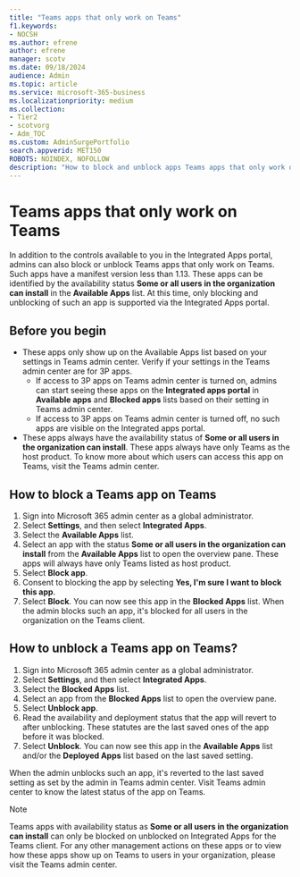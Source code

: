 ```yaml
---
title: "Teams apps that only work on Teams"
f1.keywords:
- NOCSH
ms.author: efrene
author: efrene
manager: scotv
ms.date: 09/18/2024
audience: Admin
ms.topic: article
ms.service: microsoft-365-business
ms.localizationpriority: medium
ms.collection:
- Tier2
- scotvorg
- Adm_TOC
ms.custom: AdminSurgePortfolio
search.appverid: MET150
ROBOTS: NOINDEX, NOFOLLOW
description: "How to block and unblock apps Teams apps that only work on Teams through controls in the Integrated Apps portal."
---
```


# Teams apps that only work on Teams

In addition to the controls available to you in the Integrated Apps portal, admins can also block or unblock Teams apps that only work on Teams. Such apps have a manifest version less than 1.13. These apps can be identified by the availability status **Some or all users in the organization can install** in the **Available Apps** list. At this time, only blocking and unblocking of such an app is supported via the Integrated Apps portal.

## Before you begin

- These apps only show up on the Available Apps list based on your settings in Teams admin center. Verify if your settings in the Teams admin center are for 3P apps.
    - If access to 3P apps on Teams admin center is turned on, admins can start seeing these apps on the **Integrated apps portal** in **Available apps** and **Blocked apps** lists based on their setting in Teams admin center.
    - If access to 3P apps on Teams admin center is turned off, no such apps are visible on the Integrated apps portal.
- These apps always have the availability status of **Some or all users in the organization can install**. These apps always have only Teams as the host product. To know more about which users can access this app on Teams, visit the Teams admin center.

## How to block a Teams app on Teams

1. Sign into Microsoft 365 admin center as a global administrator.
2. Select **Settings**, and then select **Integrated Apps**.
3. Select the **Available Apps** list.
4. Select an app with the status **Some or all users in the organization can install** from the **Available Apps** list to open the overview pane. These apps will always have only Teams listed as host product.
5. Select **Block app**.
6. Consent to blocking the app by selecting **Yes, I'm sure I want to block this app**.
7. Select **Block**. You can now see this app in the **Blocked Apps** list.
When the admin blocks such an app, it's blocked for all users in the organization on the Teams client.

## How to unblock a Teams app on Teams?

1. Sign into Microsoft 365 admin center as a global administrator.
2. Select **Settings**, and then select **Integrated Apps**.
3. Select the **Blocked Apps** list.
4. Select an app from the **Blocked Apps** list to open the overview pane.
5. Select **Unblock app**.
6. Read the availability and deployment status that the app will revert to after unblocking. These statutes are the last saved ones of the app before it was blocked.
7. Select **Unblock**. You can now see this app in the **Available Apps** list and/or the **Deployed Apps** list based on the last saved setting.

When the admin unblocks such an app, it's reverted to the last saved setting as set by the admin in Teams admin center. Visit Teams admin center to know the latest status of the app on Teams.

> [!NOTE]
> Teams apps with availability status as **Some or all users in the organization can install** can only be blocked on unblocked on Integrated Apps for the Teams client. For any other management actions on these apps or to view how these apps show up on Teams to users in your organization, please visit the Teams admin center.

